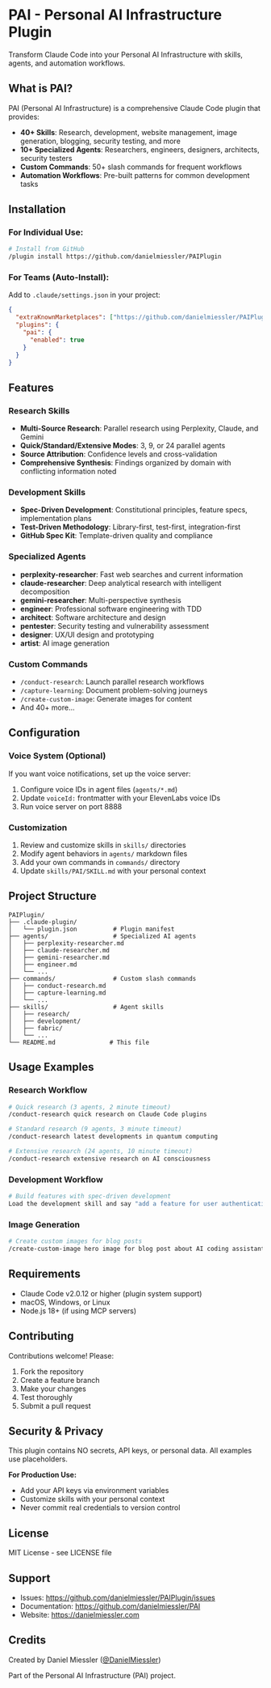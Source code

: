 # PAI - Personal AI Infrastructure Plugin

Transform Claude Code into your Personal AI Infrastructure with skills, agents, and automation workflows.

## What is PAI?

PAI (Personal AI Infrastructure) is a comprehensive Claude Code plugin that provides:

- **40+ Skills**: Research, development, website management, image generation, blogging, security testing, and more
- **10+ Specialized Agents**: Researchers, engineers, designers, architects, security testers
- **Custom Commands**: 50+ slash commands for frequent workflows
- **Automation Workflows**: Pre-built patterns for common development tasks

## Installation

### For Individual Use:

```bash
# Install from GitHub
/plugin install https://github.com/danielmiessler/PAIPlugin
```

### For Teams (Auto-Install):

Add to `.claude/settings.json` in your project:

```json
{
  "extraKnownMarketplaces": ["https://github.com/danielmiessler/PAIPlugin"],
  "plugins": {
    "pai": {
      "enabled": true
    }
  }
}
```

## Features

### Research Skills

- **Multi-Source Research**: Parallel research using Perplexity, Claude, and Gemini
- **Quick/Standard/Extensive Modes**: 3, 9, or 24 parallel agents
- **Source Attribution**: Confidence levels and cross-validation
- **Comprehensive Synthesis**: Findings organized by domain with conflicting information noted

### Development Skills

- **Spec-Driven Development**: Constitutional principles, feature specs, implementation plans
- **Test-Driven Methodology**: Library-first, test-first, integration-first
- **GitHub Spec Kit**: Template-driven quality and compliance

### Specialized Agents

- **perplexity-researcher**: Fast web searches and current information
- **claude-researcher**: Deep analytical research with intelligent decomposition
- **gemini-researcher**: Multi-perspective synthesis
- **engineer**: Professional software engineering with TDD
- **architect**: Software architecture and design
- **pentester**: Security testing and vulnerability assessment
- **designer**: UX/UI design and prototyping
- **artist**: AI image generation

### Custom Commands

- `/conduct-research`: Launch parallel research workflows
- `/capture-learning`: Document problem-solving journeys
- `/create-custom-image`: Generate images for content
- And 40+ more...

## Configuration

### Voice System (Optional)

If you want voice notifications, set up the voice server:

1. Configure voice IDs in agent files (`agents/*.md`)
2. Update `voiceId:` frontmatter with your ElevenLabs voice IDs
3. Run voice server on port 8888

### Customization

1. Review and customize skills in `skills/` directories
2. Modify agent behaviors in `agents/` markdown files
3. Add your own commands in `commands/` directory
4. Update `skills/PAI/SKILL.md` with your personal context

## Project Structure

```
PAIPlugin/
├── .claude-plugin/
│   └── plugin.json          # Plugin manifest
├── agents/                  # Specialized AI agents
│   ├── perplexity-researcher.md
│   ├── claude-researcher.md
│   ├── gemini-researcher.md
│   ├── engineer.md
│   └── ...
├── commands/                # Custom slash commands
│   ├── conduct-research.md
│   ├── capture-learning.md
│   └── ...
├── skills/                  # Agent skills
│   ├── research/
│   ├── development/
│   ├── fabric/
│   └── ...
└── README.md               # This file
```

## Usage Examples

### Research Workflow

```bash
# Quick research (3 agents, 2 minute timeout)
/conduct-research quick research on Claude Code plugins

# Standard research (9 agents, 3 minute timeout)
/conduct-research latest developments in quantum computing

# Extensive research (24 agents, 10 minute timeout)
/conduct-research extensive research on AI consciousness
```

### Development Workflow

```bash
# Build features with spec-driven development
Load the development skill and say "add a feature for user authentication"
```

### Image Generation

```bash
# Create custom images for blog posts
/create-custom-image hero image for blog post about AI coding assistants
```

## Requirements

- Claude Code v2.0.12 or higher (plugin system support)
- macOS, Windows, or Linux
- Node.js 18+ (if using MCP servers)

## Contributing

Contributions welcome! Please:

1. Fork the repository
2. Create a feature branch
3. Make your changes
4. Test thoroughly
5. Submit a pull request

## Security & Privacy

This plugin contains NO secrets, API keys, or personal data. All examples use placeholders.

**For Production Use:**
- Add your API keys via environment variables
- Customize skills with your personal context
- Never commit real credentials to version control

## License

MIT License - see LICENSE file

## Support

- Issues: https://github.com/danielmiessler/PAIPlugin/issues
- Documentation: https://github.com/danielmiessler/PAI
- Website: https://danielmiessler.com

## Credits

Created by Daniel Miessler ([@DanielMiessler](https://twitter.com/danielmiessler))

Part of the Personal AI Infrastructure (PAI) project.
